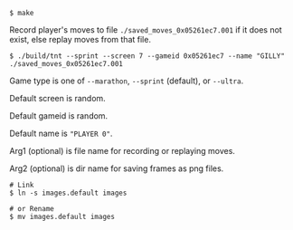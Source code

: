 ```
$ make
```

Record player's moves to file `./saved_moves_0x05261ec7.001` if it does not exist, else replay moves from that file.
```
$ ./build/tnt --sprint --screen 7 --gameid 0x05261ec7 --name "GILLY" ./saved_moves_0x05261ec7.001
```

Game type is one of `--marathon`, `--sprint` (default), or `--ultra`.

Default screen is random.

Default gameid is random.

Default name is `"PLAYER 0"`.

Arg1 (optional) is file name for recording or replaying moves.

Arg2 (optional) is dir name for saving frames as png files.

```
# Link
$ ln -s images.default images

# or Rename
$ mv images.default images
```
